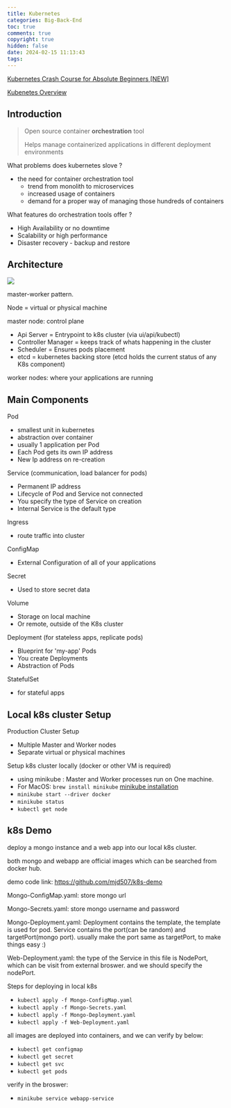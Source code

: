 ```yaml
---
title: Kubernetes
categories: Big-Back-End
toc: true
comments: true
copyright: true
hidden: false
date: 2024-02-15 11:13:43
tags:
---
```


[Kubernetes Crash Course for Absolute Beginners [NEW]](https://www.youtube.com/watch?v=s_o8dwzRlu4)

[Kubenetes Overview](https://kubernetes.io/docs/concepts/overview/)

<!--more-->

## Introduction

> Open source container **orchestration** tool
>
> Helps manage containerized applications in different deployment environments


What problems does kubernetes slove ? 
- the need for container orchestration tool
    - trend from monolith to microservices
    - increased usage of containers
    - demand for a proper way of managing those hundreds of containers

What features do orchestration tools offer ?
- High Availability or no downtime
- Scalability or high performance
- Disaster recovery - backup and restore


## Architecture

![](https://kubernetes.io/images/docs/kubernetes-cluster-architecture.svg)

master-worker pattern. 

Node = virtual or physical machine

master node: control plane
- Api Server = Entrypoint to k8s cluster (via ui/api/kubectl)
- Controller Manager = keeps track of whats happening in the cluster
- Scheduler = Ensures pods placement
- etcd = kubernetes backing store (etcd holds the current status of any K8s component)

worker nodes: where your applications are running


## Main Components

Pod
- smallest unit in kubernetes
- abstraction over container
- usually 1 application per Pod
- Each Pod gets its own IP address
- New Ip address on re-creation

Service (communication, load balancer for pods)
- Permanent IP address
- Lifecycle of Pod and Service not connected
- You specify the type of Service on creation
- Internal Service is the default type

Ingress
- route traffic into cluster

ConfigMap
- External Configuration of all of your applications

Secret
- Used to store secret data

Volume
- Storage on local machine
- Or remote, outside of the K8s cluster

Deployment (for stateless apps, replicate pods)
- Blueprint for 'my-app' Pods
- You create Deployments
- Abstraction of Pods

StatefulSet
- for stateful apps


## Local k8s cluster Setup

Production Cluster Setup
- Multiple Master and Worker nodes
- Separate virtual or physical machines

Setup k8s cluster locally (docker or other VM is required)
- using minikube : Master and Worker processes run on One machine.
- For MacOS: `brew install minikube`  [minikube installation](https://minikube.sigs.k8s.io/docs/start/)
- `minikube start --driver docker`
- `minikube status`
- `kubectl get node`


## k8s Demo

deploy a mongo instance and a web app into our local k8s cluster.

both mongo and webapp are official images which can be searched from docker hub. 

demo code link: https://github.com/mjd507/k8s-demo

Mongo-ConfigMap.yaml: store mongo url

Mongo-Secrets.yaml: store mongo username and password

Mongo-Deployment.yaml: Deployment contains the template, the template is used for pod. 
Service contains the port(can be random) and targetPort(mongo port). usually make the port same as targetPort, to make things easy :)

Web-Deployment.yaml: the type of the Service in this file is NodePort, which can be visit from external broswer. and we should specify the nodePort.

Steps for deploying in local k8s
- `kubectl apply -f Mongo-ConfigMap.yaml`
- `kubectl apply -f Mongo-Secrets.yaml`  
- `kubectl apply -f Mongo-Deployment.yaml`
- `kubectl apply -f Web-Deployment.yaml`

all images are deployed into containers, and we can verify by below:

- `kubectl get configmap`
- `kubectl get secret`
- `kubectl get svc`
- `kubectl get pods`

verify in the broswer:
- `minikube service webapp-service`
